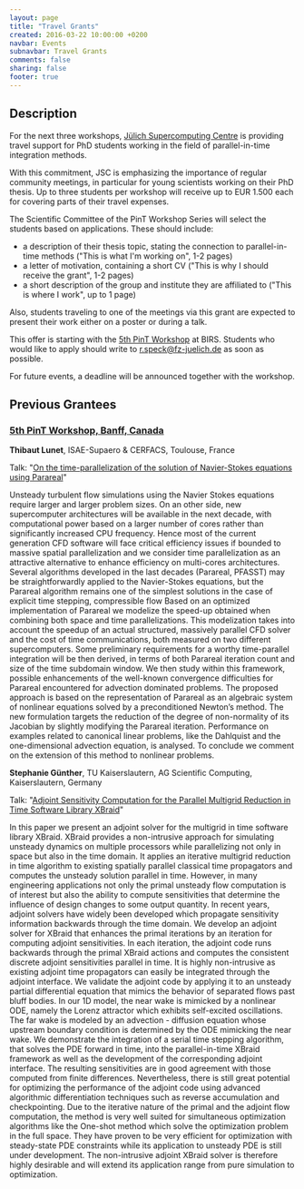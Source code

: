 ```yaml
---
layout: page
title: "Travel Grants"
created: 2016-03-22 10:00:00 +0200
navbar: Events
subnavbar: Travel Grants
comments: false
sharing: false
footer: true
---
```


## Description
For the next three workshops, [Jülich Supercomputing Centre](http://www.fz-juelich.de/ias/jsc)
is providing travel support for PhD students working in the field of parallel-in-time integration methods.

With this commitment, JSC is emphasizing the importance of regular community meetings, in particular for
young scientists working on their PhD thesis. Up to three students per workshop will receive up to EUR 1.500 each
for covering parts of their travel expenses.

The Scientific Committee of the PinT Workshop Series will select the students based on applications.
These should include:

  - a description of their thesis topic, stating the connection to parallel-in-time methods ("This is what I'm working on", 1-2 pages)
  - a letter of motivation, containing a short CV ("This is why I should receive the grant", 1-2 pages)
  - a short description of the group and institute they are affiliated to ("This is where I work", up to 1 page)

Also, students traveling to one of the meetings via this grant are expected to present their work either
on a poster or during a talk.

This offer is starting with the [5th PinT Workshop](/events/5th-pint-workshop/) at BIRS. Students who would like to apply should write to r.speck@fz-juelich.de as soon as possible.

For future events, a deadline will be announced together with the workshop.

## Previous Grantees

### [5th PinT Workshop, Banff, Canada](/events/5th-pint-workshop/)

**Thibaut Lunet**, ISAE-Supaero & CERFACS, Toulouse, France

Talk: "[On the time-parallelization of the solution of Navier-Stokes equations using Parareal](http://www.birs.ca/events/2016/5-day-workshops/16w5030/videos/watch/201611290945-Lunet.html)"

Unsteady turbulent flow simulations using the Navier Stokes equations require larger and larger problem sizes. On an other side, new supercomputer architectures will be available in the next decade, with computational power based on a larger number of cores rather than significantly increased CPU frequency. Hence most of the current generation CFD software will face critical efficiency issues if bounded to massive spatial parallelization and we consider time parallelization as an attractive alternative to enhance efficiency on multi-cores architectures. Several algorithms developed in the last decades (Parareal, PFASST) may be straightforwardly applied to the Navier-Stokes equations, but the Parareal algorithm remains one of the simplest solutions in the case of explicit time stepping, compressible flow Based on an optimized implementation of Parareal we modelize the speed-up obtained when combining both space and time parallelizations. This modelization takes into account the speedup of an actual structured, massively parallel CFD solver and the cost of time communications, both measured on two different supercomputers. Some preliminary requirements for a worthy time-parallel integration will be then derived, in terms of both Parareal iteration count and size of the time subdomain window. We then study within this framework, possible enhancements of the well-known convergence difficulties for Parareal encountered for advection dominated problems. The proposed approach is based on the representation of Parareal as an algebraic system of nonlinear equations solved by a preconditioned Newton’s method. The new formulation targets the reduction of the degree of non-normality of its Jacobian by slightly modifying the Parareal iteration. Performance on examples related to canonical linear problems, like the Dahlquist and the one-dimensional advection equation, is analysed. To conclude we comment on the extension of this method to nonlinear problems.

**Stephanie Günther**, TU Kaiserslautern, AG Scientific Computing, Kaiserslautern, Germany

Talk: "[Adjoint Sensitivity Computation for the Parallel Multigrid Reduction in Time Software Library XBraid](http://www.birs.ca/events/2016/5-day-workshops/16w5030/videos/watch/201611300832-Gunther.html)"

In this paper we present an adjoint solver for the multigrid in time software library XBraid. XBraid provides a non-intrusive approach for simulating unsteady dynamics on multiple processors while parallelizing not only in space but also in the time domain. It applies an iterative multigrid reduction in time algorithm to existing spatially parallel classical time propagators and computes the unsteady solution parallel in time. However, in many engineering applications not only the primal unsteady flow computation is of interest but also the ability to compute sensitivities that determine the influence of design changes to some output quantity. In recent years, adjoint solvers have widely been developed which propagate sensitivity information backwards through the time domain. We develop an adjoint solver for XBraid that enhances the primal iterations by an iteration for computing adjoint sensitivities. In each iteration, the adjoint code runs backwards through the primal XBraid actions and computes the consistent discrete adjoint sensitivities parallel in time. It is highly non-intrusive as existing adjoint time propagators can easily be integrated through the adjoint interface. We validate the adjoint code by applying it to an unsteady partial differential equation that mimics the behavior of separated flows past bluff bodies. In our 1D model, the near wake is mimicked by a nonlinear ODE, namely the Lorenz attractor which exhibits self-excited oscillations. The far wake is modeled by an advection - diffusion equation whose upstream boundary condition is determined by the ODE mimicking the near wake. We demonstrate the integration of a serial time stepping algorithm, that solves the PDE forward in time, into the parallel-in-time XBraid framework as well as the development of the corresponding adjoint interface. The resulting sensitivities are in good agreement with those computed from finite differences. Nevertheless, there is still great potential for optimizing the performance of the adjoint code using advanced algorithmic differentiation techniques such as reverse accumulation and checkpointing. Due to the iterative nature of the primal and the adjoint flow computation, the method is very well suited for simultaneous optimization algorithms like the One-shot method which solve the optimization problem in the full space. They have proven to be very efficient for optimization with steady-state PDE constraints while its application to unsteady PDE is still under development. The non-intrusive adjoint XBraid solver is therefore highly desirable and will extend its application range from pure simulation to optimization.
